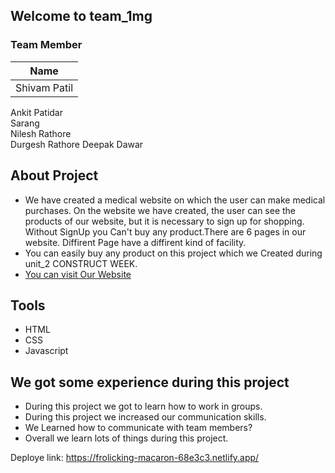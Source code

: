 ## Welcome to team_1mg

### Team Member

| Name 
| --- 
| Shivam Patil    
Ankit Patidar   
Sarang           
Nilesh Rathore   
Durgesh Rathore 
Deepak Dawar     

 

## About Project
- We have created a medical website on which the user can make medical purchases. On the website we have created, the user can see the products of our website, but it is necessary to sign up for shopping. Without SignUp you Can't buy any product.There are 6 pages in our website. Diffirent Page have a diffirent kind of facility. 
- You can easily buy any product on this project which we Created during unit_2 CONSTRUCT WEEK.
- [You can visit Our Website](https://fabulous-sorbet-67ec69.netlify.app/)


## Tools
- HTML 
- CSS
- Javascript

## We got some experience during this project
- During this project we got to learn how to work in groups.
- During this project we increased our communication skills.
- We Learned how to communicate with team members?
- Overall we learn lots of things during this project.

Deploye link: https://frolicking-macaron-68e3c3.netlify.app/
